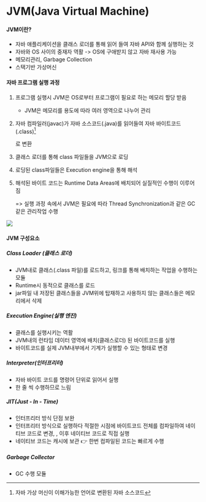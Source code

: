 # JVM(Java Virtual Machine)



#### JVM이란?

- 자바 애플리케이션을 클래스 로더를 통해 읽어 들여 자바 API와 함께 실행하는 것
- 자바와 OS 사이의 중재자 역활 -> OS에 구애받지 않고 자바 재사용 가능
- 메모리관리, Garbage Collection
- 스택기반 가상머신



#### 자바 프로그램 실행 과정

1. 프로그램 실행시 JVM은 OS로부터 프로그램이 필요로 하는 메모리 할당 받음

   - JVM은 메모리를 용도에 따라 여러 영역으로 나누어 관리

2. 자바 컴파일러(javac)가 자바 소스코드(.java)를 읽어들여 자바 바이트코드(.class)[^1]

   로 변환

3. 클래스 로더를 통해 class 파일들을 JVM으로 로딩

4. 로딩된 class파일들은 Execution engine을 통해 해석

5. 해석된 바이트 코드는 Runtime Data Areas에 배치되어 실질적인 수행이 이루어 짐

   => 실행 과정 속에서 JVM은 필요에 따라 Thread Synchronization과 같은 GC같은 관리작업 수행



![](https://img1.daumcdn.net/thumb/R720x0.q80/?scode=mtistory2&fname=http%3A%2F%2Fcfile23.uf.tistory.com%2Fimage%2F25616D45576B854C3FEAFB)



#### JVM 구성요소



##### Class Loader (클래스 로더)

- JVM내로 클래스(.class 파일)를 로드하고, 링크를 통해 배치하는 작업을 수행하는 모듈
- Runtime시 동적으로 클래스를 로드
- jar파일 내 저장된 클래스들을 JVM위에 탑재하고 사용하지 않는 클래스들은 메모리에서 삭제



##### Execution Engine(실행 엔진)

- 클래스를 실행시키는 역활
- JVM내의 런타임 데이터 영역에 배치(클래스로더) 된 바이트코드를 실행
- 바이트코드를 실제 JVM내부에서 기계가 실행할 수 있는 형태로 변경



##### Interpreter(인터프리터)

- 자바 바이트 코드를 명령어 단위로 읽어서 실행
- 한 줄 씩 수행하므로 느림



##### JIT(Just - In - Time)

- 인터프리터 방식 단점 보완
- 인터프리터 방식으로 실행하다 적절한 시점에 바이트코드 전체를 컴파일하여 네이티브 코드로 변경, , 이후 네이티브 코드로 직접 실행
- 네이티브 코드는 캐시에 보관 :point_right: 한번 컴파일된 코드는 빠르게 수행



##### Garbage Collector 

- GC 수행 모듈







[^1]: 자바 가상 머신이 이해가능한 언어로 변환된 자바 소스코드